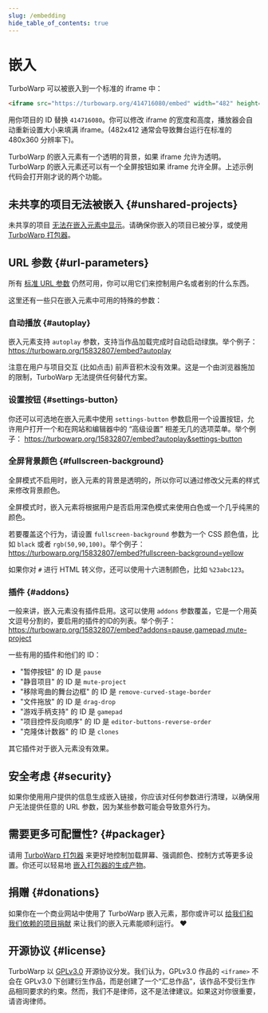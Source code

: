 ```yaml
---
slug: /embedding
hide_table_of_contents: true
---
```


# 嵌入

TurboWarp 可以被嵌入到一个标准的 iframe 中：

```html
<iframe src="https://turbowarp.org/414716080/embed" width="482" height="412" allowtransparency="true" frameborder="0" scrolling="no" allowfullscreen></iframe>
```

用你项目的 ID 替换 `414716080`。你可以修改 iframe 的宽度和高度，播放器会自动重新设置大小来填满 iframe。(482x412 通常会导致舞台运行在标准的 480x360 分辨率下)。

TurboWarp 的嵌入元素有一个透明的背景，如果 iframe 允许为透明。TurboWarp 的嵌入元素还可以有一个全屏按钮如果 iframe 允许全屏。上述示例代码会打开刚才说的两个功能。

## 未共享的项目无法被嵌入 {#unshared-projects}

未共享的项目 [无法在嵌入元素中显示](unshared-projects)。请确保你嵌入的项目已被分享，或使用 [TurboWarp 打包器](https://packager.turbowarp.org/)。

## URL 参数 {#url-parameters}

所有 [标准 URL 参数](url-parameters.md) 仍然可用，你可以用它们来控制用户名或者别的什么东西。

这里还有一些只在嵌入元素中可用的特殊的参数：

### 自动播放 {#autoplay}

嵌入元素支持 `autoplay` 参数，支持当作品加载完成时自动启动绿旗。举个例子：https://turbowarp.org/15832807/embed?autoplay

注意在用户与项目交互 (比如点击) 前声音积木没有效果。这是一个由浏览器施加的限制，TurboWarp 无法提供任何替代方案。

### 设置按钮 {#settings-button}

你还可以可选地在嵌入元素中使用 `settings-button` 参数启用一个设置按钮，允许用户打开一个和在网站和编辑器中的 “高级设置” 相差无几的选项菜单。举个例子： https://turbowarp.org/15832807/embed?autoplay&settings-button

### 全屏背景颜色 {#fullscreen-background}

全屏模式不启用时，嵌入元素的背景是透明的，所以你可以通过修改父元素的样式来修改背景颜色。

全屏模式时，嵌入元素将根据用户是否启用深色模式来使用白色或一个几乎纯黑的颜色。

若要覆盖这个行为，请设置 `fullscreen-background` 参数为一个 CSS 颜色值，比如 `black` 或者 `rgb(50,90,100)`。举个例子： https://turbowarp.org/15832807/embed?fullscreen-background=yellow

如果你对 `#` 进行 HTML 转义你，还可以使用十六进制颜色，比如 `%23abc123`。

### 插件 {#addons}

一般来讲，嵌入元素没有插件启用。这可以使用 `addons` 参数覆盖，它是一个用英文逗号分割的，要启用的插件的ID的列表。举个例子：https://turbowarp.org/15832807/embed?addons=pause,gamepad,mute-project

一些有用的插件和他们的 ID：

 - "暂停按钮" 的 ID 是 `pause`
 - "静音项目" 的 ID 是 `mute-project`
 - "移除弯曲的舞台边框" 的 ID 是 `remove-curved-stage-border`
 - "文件拖放" 的 ID 是 `drag-drop`
 - "游戏手柄支持" 的 ID 是 `gamepad`
 - "项目控件反向顺序" 的 ID 是 `editor-buttons-reverse-order`
 - "克隆体计数器" 的 ID 是 `clones`

其它插件对于嵌入元素没有效果。

## 安全考虑 {#security}

如果你使用用户提供的信息生成嵌入链接，你应该对任何参数进行清理，以确保用户无法提供任意的 URL 参数，因为某些参数可能会导致意外行为。

## 需要更多可配置性? {#packager}

请用 [TurboWarp 打包器](https://packager.turbowarp.org/) 来更好地控制加载屏幕、强调颜色、控制方式等更多设置。你还可以轻易地 [嵌入打包器的生成产物](/packager/embedding)。

## 捐赠 {#donations}

如果你在一个商业网站中使用了 TurboWarp 嵌入元素，那你或许可以 [给我们和我们依赖的项目捐献](/donate) 来让我们的嵌入元素能顺利运行。 ❤️

## 开源协议 {#license}

TurboWarp 以 [GPLv3.0](https://github.com/TurboWarp/scratch-gui/blob/develop/LICENSE) 开源协议分发。我们认为，GPLv3.0 作品的 `<iframe>` 不会在 GPLv3.0 下创建衍生作品，而是创建了一个“汇总作品”，该作品不受衍生作品相同要求的约束。然而，我们不是律师，这不是法律建议。如果这对你很重要，请咨询律师。
